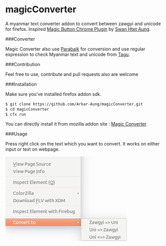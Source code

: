 # magicConverter

A myanmar text converter addon to convert between zawgyi and unicode for firefox.
Inspired <a href="https://github.com/swanhtet1992/MagicButton">Magic Button Chrome Plugin</a> by <a href="https://github.com/swanhtet1992">Swan Htet Aung</a>.


###Converter

Magic Converter also use <a href="https://github.com/ngwestar/parabaik">Parabaik</a> for conversion and use
regular expression to check Myanmar text and unicode from <a href="https://github.com/saturngod/Tagu-firefox">Tagu</a>.


###Contribution

Feel free to use, contribute and pull requests also are welcome


###Installation

Make sure you've installed firefox addon sdk.

	$ git clone https://github.com/Arkar-Aung/magicConverter.git
    $ cd magicConverter
    $ cfx run
   
You can directly install it from mozilla addon site : <a href="https://addons.mozilla.org/en-US/firefox/addon/magicconverter/">Magic Converter</a>

###Usage

Press right click on the text which you want to convert. It works on either input or text on webpage.

<img src="magicConverter.png" alt="screenshot" />
